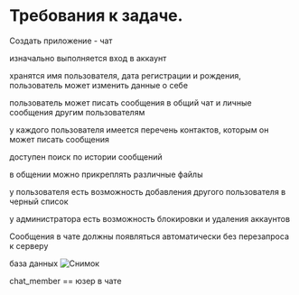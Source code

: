 # Требования к задаче.
Создать приложение - чат

изначально выполняется вход в аккаунт

хранятся имя пользователя, дата регистрации и рождения, пользователь может изменить данные о себе

пользователь может писать сообщения в общий чат и личные сообщения другим пользователям

у каждого пользователя имеется перечень контактов, которым он может писать сообщения

доступен поиск по истории сообщений

в общении можно прикреплять различные файлы

у пользователя есть возможность добавления другого пользователя в черный список

у администратора есть возможность блокировки и удаления аккаунтов

Сообщения в чате должны появляться автоматически без перезапроса к серверу

база данных
![Снимок](https://user-images.githubusercontent.com/45429367/197395932-9848499c-92ac-4e2d-809a-dcaad7102e44.PNG)

chat_member == юзер в чате
